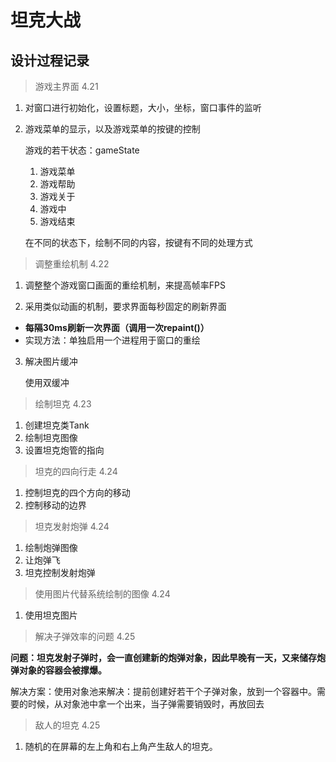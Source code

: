 # 坦克大战

## 设计过程记录

> 游戏主界面 4.21

 1. 对窗口进行初始化，设置标题，大小，坐标，窗口事件的监听

 2. 游戏菜单的显示，以及游戏菜单的按键的控制

    游戏的若干状态：gameState

    1. 游戏菜单
    2. 游戏帮助
    3. 游戏关于
    4. 游戏中
    5. 游戏结束

    在不同的状态下，绘制不同的内容，按键有不同的处理方式

> 调整重绘机制 4.22

   1. 调整整个游戏窗口画面的重绘机制，来提高帧率FPS

   2. 采用类似动画的机制，要求界面每秒固定的刷新界面

   * **每隔30ms刷新一次界面（调用一次repaint()）**
   * 实现方法：单独启用一个进程用于窗口的重绘
   
   3. 解决图片缓冲
      
      使用双缓冲

> 绘制坦克 4.23
   
   1. 创建坦克类Tank
   2. 绘制坦克图像
   3. 设置坦克炮管的指向


> 坦克的四向行走 4.24
  
   1. 控制坦克的四个方向的移动
   2. 控制移动的边界
   
> 坦克发射炮弹 4.24
   
   1. 绘制炮弹图像
   2. 让炮弹飞
   3. 坦克控制发射炮弹
   
> 使用图片代替系统绘制的图像 4.24
   
   1. 使用坦克图片
   
> 解决子弹效率的问题 4.25
   
   **问题：坦克发射子弹时，会一直创建新的炮弹对象，因此早晚有一天，又来储存炮弹对象的容器会被撑爆。**
   
   解决方案：使用对象池来解决：提前创建好若干个子弹对象，放到一个容器中。需要的时候，从对象池中拿一个出来，当子弹需要销毁时，再放回去
     
     
> 敌人的坦克 4.25

   1. 随机的在屏幕的左上角和右上角产生敌人的坦克。
